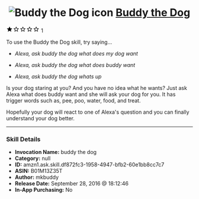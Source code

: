 # &nbsp;<img src="skill_icon" alt="Buddy the Dog icon" width="36"> [Buddy the Dog](http://alexa.amazon.com/#skills/amzn1.ask.skill.df872fc3-1958-4947-bfb2-60e1bb8cc7c7)
![1 stars](../../images/ic_star_black_18dp_1x.png)![1 stars](../../images/ic_star_border_black_18dp_1x.png)![1 stars](../../images/ic_star_border_black_18dp_1x.png)![1 stars](../../images/ic_star_border_black_18dp_1x.png)![1 stars](../../images/ic_star_border_black_18dp_1x.png) 1

To use the Buddy the Dog skill, try saying...

* *Alexa, ask buddy the dog what does my dog want*

* *Alexa, ask buddy the dog what does buddy want*

* *Alexa, ask buddy the dog whats up*

Is your dog staring at you? And you have no idea what he wants? Just ask Alexa what does buddy want and she will ask your dog for you. It has trigger words such as, pee, poo, water, food, and treat.

Hopefully your dog will react to one of Alexa's question and you can finally understand your dog better.

***

### Skill Details

* **Invocation Name:** buddy the dog
* **Category:** null
* **ID:** amzn1.ask.skill.df872fc3-1958-4947-bfb2-60e1bb8cc7c7
* **ASIN:** B01M13Z35T
* **Author:** mkbuddy
* **Release Date:** September 28, 2016 @ 18:12:46
* **In-App Purchasing:** No
